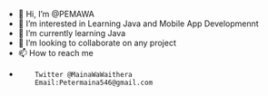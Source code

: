 - 👋 Hi, I’m @PEMAWA
- 👀 I’m interested in Learning Java and Mobile App Developmennt
- 🌱 I’m currently learning Java
- 💞️ I’m looking to collaborate on any project
- 📫 How to reach me 
-         Twitter @MainaWaWaithera
          Email:Petermaina546@gmail.com


<!---
PEMAWA/PEMAWA is a ✨ special ✨ repository because its `README.md` (this file) appears on your GitHub profile.
You can click the Preview link to take a look at your changes.
--->
